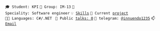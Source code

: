 <code>🎓 Student: KPI</code>
<code>🎪 Group: IM-13</code>
<code>👷 Speciality: Software engineer</code>
<code>💡 [Skills](SKILLS.md)</code>
<code>🧻 Current [project](https://github.com/Kirillbiliashov/skillsphere)</code><br>
<code>🧑‍💻 Languages: C#/.NET </code>
<code>📢 Public [talks: 0](TALKS.md)</code>
<code>💬 telegram: [@innuendo1235](https://telegram.me/innuendo1235)</code>
<code>📫 [Email](mailto:Kirillbeliashov14@gmail.com)</code>
